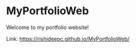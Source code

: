 # MyPortfolioWeb
Welcome to my portfolio website!


Link: https://rishideepc.github.io/MyPortfolioWeb/


